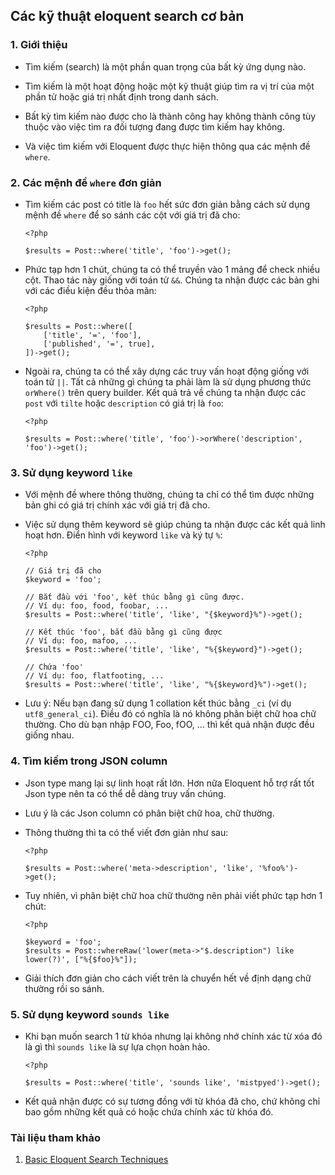 ## Các kỹ thuật eloquent search cơ bản

### 1. Giới thiệu

- Tìm kiếm (search) là một phần quan trọng của bất kỳ ứng dụng nào.

- Tìm kiếm là một hoạt động hoặc một kỹ thuật giúp tìm ra vị trí của một phần tử hoặc giá trị nhất định trong danh sách.

- Bất kỳ tìm kiếm nào được cho là thành công hay không thành công tùy thuộc vào việc tìm ra đối tượng đang được tìm kiếm hay không.

- Và việc tìm kiếm với Eloquent được thực hiện thông qua các mệnh đề `where`.

### 2. Các mệnh đề `where` đơn giản

- Tìm kiếm các post có title là `foo` hết sức đơn giản bằng cách sử dụng mệnh đề `where` để so sánh các cột với giá trị đã cho:

    ```
    <?php

    $results = Post::where('title', 'foo')->get();
    ```

- Phức tạp hơn 1 chút, chúng ta có thể truyền vào 1 mảng để check nhiều cột. Thao tác này giống với toán tử `&&`. Chúng ta nhận được các bản ghi với các điều kiện đều thỏa mãn:

    ```
    <?php

    $results = Post::where([
        ['title', '=', 'foo'],
        ['published', '=', true],
    ])->get();
    ```

- Ngoài ra, chúng ta có thể xây dựng các truy vấn hoạt động giống với toán tử `||`. Tất cả những gì chúng ta phải làm là sử dụng phương thức `orWhere()` trên query builder. Kết quả trả về chúng ta nhận được các `post` với `tilte` hoặc `description` có giá trị là `foo`:

    ```
    <?php

    $results = Post::where('title', 'foo')->orWhere('description', 'foo')->get();
    ```

### 3. Sử dụng keyword `like`

- Với mệnh đề where thông thường, chúng ta chỉ có thể tìm được những bản ghi có giá trị chính xác với giá trị đã cho.

- Việc sử dụng thêm keyword sẽ giúp chúng ta nhận được các kết quả linh hoạt hơn. Điển hình với keyword `like` và ký tự `%`:

    ```
    <?php

    // Giá trị đã cho
    $keyword = 'foo';

    // Bắt đầu với 'foo', kết thúc bằng gì cũng được.
    // Ví dụ: foo, food, foobar, ...
    $results = Post::where('title', 'like', "{$keyword}%")->get();

    // Kết thúc 'foo', bắt đầu bằng gì cũng được
    // Ví dụ: foo, mafoo, ...
    $results = Post::where('title', 'like', "%{$keyword}")->get();

    // Chứa 'foo'
    // Ví dụ: foo, flatfooting, ...
    $results = Post::where('title', 'like', "%{$keyword}%")->get();
    ```

- Lưu ý: Nếu bạn đang sử dụng 1 collation kết thúc bằng `_ci` (ví dụ `utf8_general_ci`). Điều đó có nghĩa là nó không phân biệt chữ hoa chữ thường. Cho dù bạn nhập FOO, Foo, fOO, ... thì kết quả nhận được đều giống nhau.

### 4. Tìm kiếm trong JSON column

- Json type mang lại sự linh hoạt rất lớn. Hơn nữa Eloquent hỗ trợ rất tốt Json type nên ta có thể dễ dàng truy vấn chúng.

- Lưu ý là các Json column có phân biệt chữ hoa, chữ thường.

- Thông thường thì ta có thể viết đơn giản như sau:

    ```
    <?php

    $results = Post::where('meta->description', 'like', '%foo%')->get();
    ```

- Tuy nhiên, vì phân biệt chữ hoa chữ thường nên phải viết phức tạp hơn 1 chút:

    ```
    <?php

    $keyword = 'foo';
    $results = Post::whereRaw('lower(meta->"$.description") like lower(?)', ["%{$foo}%"]);
    ```

- Giải thích đơn giản cho cách viết trên là chuyển hết về định dạng chữ thường rồi so sánh.

### 5. Sử dụng keyword `sounds like`

- Khi bạn muốn search 1 từ khóa nhưng lại không nhớ chính xác từ xóa đó là gì thì `sounds like` là sự lựa chọn hoàn hảo.

    ```
    <?php

    $results = Post::where('title', 'sounds like', 'mistpyed')->get();
    ```

- Kết quả nhận được có sự tương đồng với từ khóa đã cho, chứ không chỉ bao gồm những kết quả có hoặc chứa chính xác từ khóa đó.


### Tài liệu tham khảo

1. [Basic Eloquent Search Techniques](https://pineco.de/basic-eloquent-search-techniques/)
